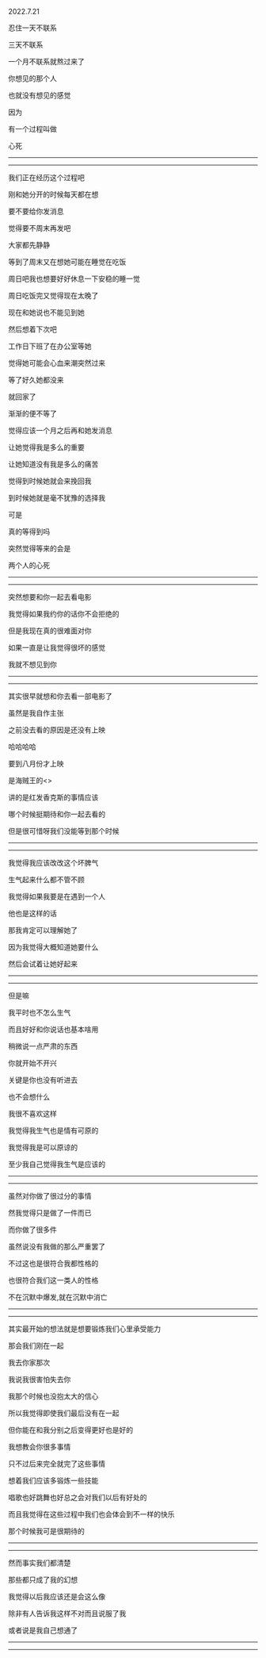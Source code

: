 2022.7.21

忍住一天不联系

三天不联系

一个月不联系就熬过来了

你想见的那个人

也就没有想见的感觉

因为

有一个过程叫做

心死

-------

-------

我们正在经历这个过程吧

刚和她分开的时候每天都在想

要不要给你发消息

觉得要不周末再发吧

大家都先静静

等到了周末又在想她可能在睡觉在吃饭

周日吧我也想要好好休息一下安稳的睡一觉

周日吃饭完又觉得现在太晚了

现在和她说也不能见到她

然后想着下次吧

工作日下班了在办公室等她

觉得她可能会心血来潮突然过来

等了好久她都没来

就回家了

渐渐的便不等了

觉得应该一个月之后再和她发消息

让她觉得我是多么的重要

让她知道没有我是多么的痛苦

觉得到时候她就会来挽回我

到时候她就是毫不犹豫的选择我

可是

真的等得到吗

突然觉得等来的会是

两个人的心死

--------

--------------

突然想要和你一起去看电影

我觉得如果我约你的话你不会拒绝的

但是我现在真的很难面对你

如果一直是让我觉得很坏的感觉

我就不想见到你

-------

----------

其实很早就想和你去看一部电影了

虽然是我自作主张

之前没去看的原因是还没有上映

哈哈哈哈

要到八月份才上映

是海贼王的<<RED>>

讲的是红发香克斯的事情应该

哪个时候挺期待和你一起去看的

但是很可惜呀我们没能等到那个时候

-------

----------

我觉得我应该改改这个坏脾气

生气起来什么都不管不顾

我觉得如果我要是在遇到一个人

他也是这样的话

那我肯定可以理解她了

因为我觉得大概知道她要什么

然后会试着让她好起来

------

-------

但是嘛

我平时也不怎么生气

而且好好和你说话也基本啥用

稍微说一点严肃的东西

你就开始不开兴

关键是你也没有听进去

也不会想什么

我很不喜欢这样

我觉得我生气也是情有可原的

我觉得我是可以原谅的

至少我自己觉得我生气是应该的

------

-------------

虽然对你做了很过分的事情

然我觉得只是做了一件而已

而你做了很多件

虽然说没有我做的那么严重罢了

不过这也是很符合我都性格的

也很符合我们这一类人的性格

不在沉默中爆发,就在沉默中消亡

-------

------------

其实最开始的想法就是想要锻炼我们心里承受能力

那会我们刚在一起

我去你家那次

我说我很害怕失去你

我那个时候也没抱太大的信心

所以我觉得即使我们最后没有在一起

但你能在和我分别之后变得更好也是好的

我想教会你很多事情

只不过后来完全就完了这些事情

想着我们应该多锻炼一些技能

唱歌也好跳舞也好总之会对我们以后有好处的

而且我觉得在这些过程中我们也会体会到不一样的快乐

那个时候我可是很期待的

-------

-----------

然而事实我们都清楚

那些都只成了我的幻想

我觉得以后我应该还是会这么像

除非有人告诉我这样不对而且说服了我

或者说是我自己想通了



------

------------

